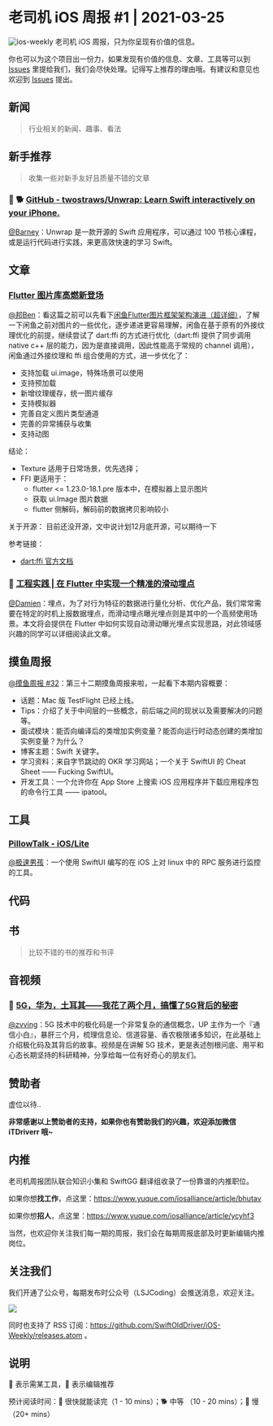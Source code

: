 # 老司机 iOS 周报 #1 | 2021-03-25

![ios-weekly](https://github.com/SwiftOldDriver/iOS-Weekly/blob/master/assets/ios-weekly.png?raw=true)
老司机 iOS 周报，只为你呈现有价值的信息。

你也可以为这个项目出一份力，如果发现有价值的信息、文章、工具等可以到 [Issues](https://github.com/SwiftOldDriver/iOS-Weekly/issues) 里提给我们，我们会尽快处理。记得写上推荐的理由哦。有建议和意见也欢迎到 [Issues](https://github.com/SwiftOldDriver/iOS-Weekly/issues) 提出。

## 新闻

> 行业相关的新闻、趣事、看法

## 新手推荐

> 收集一些对新手友好且质量不错的文章

### 🌟 🐕 [GitHub - twostraws/Unwrap: Learn Swift interactively on your iPhone.](https://github.com/twostraws/Unwrap)

[@Barney](https://github.com/BarneyZhaoooo)：Unwrap 是一款开源的 Swift 应用程序，可以通过 100 节核心课程，或是运行代码进行实践，来更高效快速的学习 Swift。

## 文章


###  [Flutter 图片库高燃新登场](https://mp.weixin.qq.com/s/TdTGK21S-Yd3aD-yZDoYyQ)

[@邦Ben](https://weibo.com/linwenbang)：看这篇之前可以先看下[闲鱼Flutter图片框架架构演进（超详细）](https://mp.weixin.qq.com/s?__biz=MzU4MDUxOTI5NA==&mid=2247485142&idx=1&sn=b416f1d0c8f3fd2077075441154df090&scene=21#wechat_redirect)，了解一下闲鱼之前对图片的一些优化，逐步递进更容易理解，闲鱼在基于原有的外接纹理优化的前提，继续尝试了 dart:ffi 的方式进行优化（dart:ffi 提供了同步调用 native c++ 层的能力，因为是直接调用，因此性能高于常规的 channel 调用），闲鱼通过外接纹理和 ffi 组合使用的方式，进一步优化了：

- 支持加载 ui.image，特殊场景可以使用
- 支持预加载
- 新增纹理缓存，统一图片缓存
- 支持模拟器
- 完善自定义图片类型通道
- 完善的异常捕获与收集
- 支持动图

结论：
- Texture 适用于日常场景，优先选择；
- FFI 更适用于：
    - flutter <= 1.23.0-18.1.pre 版本中，在模拟器上显示图片
    - 获取 ui.Image 图片数据
    - flutter 侧解码，解码前的数据拷贝影响较小

关于开源：
目前还没开源，文中说计划12月底开源，可以期待一下

参考链接：
- [dart:ffi 官方文档](https://dart.dev/guides/libraries/c-interop)


### 🐎 [工程实践 | 在 Flutter 中实现一个精准的滑动埋点](https://mp.weixin.qq.com/s/Q0HLJdqeRcYg6GKQQWq4CQ)

[@Damien](https://github.com/ZengyiMa)：埋点，为了对行为特征的数据进行量化分析、优化产品，我们常常需要在特定的时机上报数据埋点，而滑动埋点曝光埋点则是其中的一个高频使用场景。本文将会提供在 Flutter 中如何实现自动滑动曝光埋点实现思路，对此领域感兴趣的同学可以详细阅读此文章。


## 摸鱼周报

[@摸鱼周报 #32](https://mp.weixin.qq.com/s/6CyL0B6Zkf6KXRrfocohoQ)：第三十二期摸鱼周报来啦，一起看下本期内容概要：

* 话题：Mac 版 TestFlight 已经上线。
* Tips：介绍了关于中间层的一些概念，前后端之间的现状以及需要解决的问题等。
* 面试模块：能否向编译后的类增加实例变量？能否向运行时动态创建的类增加实例变量？为什么？
* 博客主题：Swift 关键字。
* 学习资料：来自字节跳动的 OKR 学习网站；一个关于 SwiftUI 的 Cheat Sheet —— Fucking SwiftUI。
* 开发工具：一个允许你在 App Store 上搜索 iOS 应用程序并下载应用程序包的命令行工具 —— ipatool。

## 工具

###  [PillowTalk - iOS/Lite](https://github.com/Co2333/mobilePillowTalkLite)

[@极速男孩](https://github.com/ztlyyznf001)：一个使用 SwiftUI 编写的在 iOS 上对 linux 中的 RPC 服务进行监控的工具。

## 代码

## 书

> 比较不错的书的推荐和书评

## 音视频

### 🐢 [5G，华为，土耳其——我花了两个月，搞懂了5G背后的秘密](https://www.bilibili.com/video/BV1fq4y1g7hq)

[@zvving](https://github.com/zvving)：5G 技术中的极化码是一个非常复杂的通信概念，UP 主作为一个『通信小白』，暴肝三个月，梳理信息论、信道容量、香农极限诸多知识，在此基础上介绍极化码及其背后的故事。视频是在讲解 5G 技术，更是表述刨根问底、用平和心态长期坚持的科研精神，分享给每一位有好奇心的朋友们。

## 赞助者

虚位以待..

**非常感谢以上赞助者的支持，如果你也有赞助我们的兴趣，欢迎添加微信 iTDriverr 哦~**

## 内推

老司机周报团队联合知识小集和 SwiftGG 翻译组收录了一份靠谱的内推职位。

如果你想**找工作**，点这里：https://www.yuque.com/iosalliance/article/bhutav

如果你想**招人**，点这里：https://www.yuque.com/iosalliance/article/ycyhf3

当然，也欢迎你关注我们每一期的周报，我们会在每期周报底部及时更新编辑内推岗位。

## 关注我们

我们开通了公众号，每期发布时公众号（LSJCoding）会推送消息，欢迎关注。

![](https://github.com/SwiftOldDriver/iOS-Weekly/blob/master/assets/qrcode_for_wechat.jpg?raw=true)

同时也支持了 RSS 订阅：https://github.com/SwiftOldDriver/iOS-Weekly/releases.atom 。

## 说明

🚧 表示需某工具，🌟 表示编辑推荐

预计阅读时间：🐎 很快就能读完（1 - 10 mins）；🐕 中等 （10 - 20 mins）；🐢 慢（20+ mins）
